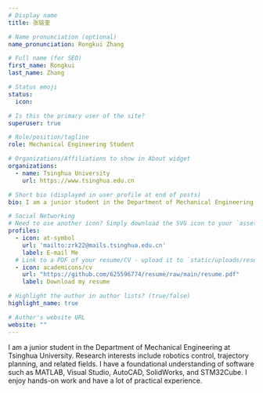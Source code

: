 ```yaml
---
# Display name
title: 张镕奎

# Name pronunciation (optional)
name_pronunciation: Rongkui Zhang

# Full name (for SEO)
first_name: Rongkui
last_name: Zhang

# Status emoji
status:
  icon:

# Is this the primary user of the site?
superuser: true

# Role/position/tagline
role: Mechanical Engineering Student

# Organizations/Affiliations to show in About widget
organizations:
  - name: Tsinghua University
    url: https://www.tsinghua.edu.cn

# Short bio (displayed in user profile at end of posts)
bio: I am a junior student in the Department of Mechanical Engineering at Tsinghua University. Research interests include robotics control, trajectory planning, and related fields. I have a foundational understanding of software such as MATLAB, Visual Studio, AutoCAD, SolidWorks, and STM32Cube.

# Social Networking
# Need to use another icon? Simply download the SVG icon to your `assets/media/icons/` folder.
profiles:
  - icon: at-symbol
    url: 'mailto:zrk22@mails.tsinghua.edu.cn'
    label: E-mail Me
  # Link to a PDF of your resume/CV - upload it to `static/uploads/resume.pdf`
  - icon: academicons/cv
    url: "https://github.com/625596774/resume/raw/main/resume.pdf"
    label: Download my resume

# Highlight the author in author lists? (true/false)
highlight_name: true

# Author's website URL
website: ""
---
```


I am a junior student in the Department of Mechanical Engineering at Tsinghua University. Research interests include robotics control, trajectory planning, and related fields. I have a foundational understanding of software such as MATLAB, Visual Studio, AutoCAD, SolidWorks, and STM32Cube. I enjoy hands-on work and have a lot of practical experience.